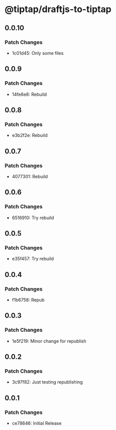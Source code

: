 # @tiptap/draftjs-to-tiptap

## 0.0.10

### Patch Changes

- 1c01d45: Only some files

## 0.0.9

### Patch Changes

- 14fe6e8: Rebuild

## 0.0.8

### Patch Changes

- e3b2f2e: Rebuild

## 0.0.7

### Patch Changes

- 4077301: Rebuild

## 0.0.6

### Patch Changes

- 6516910: Try rebuild

## 0.0.5

### Patch Changes

- e35f457: Try rebuild

## 0.0.4

### Patch Changes

- f1b6758: Repub

## 0.0.3

### Patch Changes

- 1e5f219: Minor change for republish

## 0.0.2

### Patch Changes

- 3c97f82: Just testing republishing

## 0.0.1

### Patch Changes

- ce78646: Initial Release
